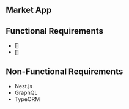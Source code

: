 Market App
--------------------------

## Functional Requirements
- []
- []

## Non-Functional Requirements
- Nest.js
- GraphQL
- TypeORM